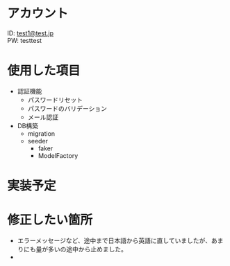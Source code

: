 # アカウント
ID: test1@test.jp<br>
PW: testtest

# 使用した項目
- 認証機能
    - パスワードリセット
    - パスワードのバリデーション
    - メール認証
- DB構築
    - migration
    - seeder
        - faker
        - ModelFactory

# 実装予定

# 修正したい箇所
- エラーメッセージなど、途中まで日本語から英語に直していましたが、あまりにも量が多いの途中から止めました。
- 

